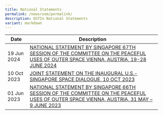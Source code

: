 ```yaml
---
title: National Statements
permalink: /newsroom/permalink/
description: OSTIn National Statements
variant: markdown
---
```

| Date | Description | 
| -------- | -------- | 
|19 Jun 2024|[NATIONAL STATEMENT BY SINGAPORE 67TH SESSION OF THE COMMITTEE ON THE PEACEFUL USES OF OUTER SPACE VIENNA, AUSTRIA, 19-28 JUNE 2024](/files/OSTIn_67th_COPUOS.pdf)
|10 Oct 2023|[JOINT STATEMENT ON THE INAUGURAL U.S.-SINGAPORE SPACE DIALOGUE, 10 OCT 2023](/files/us-sg%20space%20dialogue%20joint%20statement.pdf)
|01 Jun 2023|[NATIONAL STATEMENT BY SINGAPORE 66TH SESSION OF THE COMMITTEE ON THE PEACEFUL USES OF OUTER SPACE VIENNA, AUSTRIA, 31 MAY – 9 JUNE 2023](/latest-news/latest-news/permalink/copuos-2023/)
